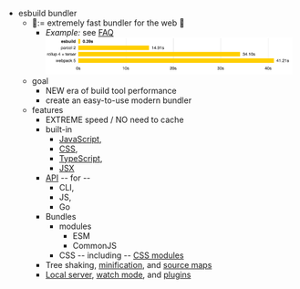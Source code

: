 * esbuild bundler
  * 👀:= extremely fast bundler for the web 👀
    * _Example:_ see [FAQ](faq.md#benchmark-details)
        ![](statics/index.1.png)
  * goal
    * NEW era of build tool performance
    * create an easy-to-use modern bundler
  * features 
    * EXTREME speed / NO need to cache
    * built-in
      * [JavaScript](content-types.md#javascript),
      * [CSS](content-types.md#css),
      * [TypeScript](content-types.md#typescript),
      * [JSX](content-types.md#jsx)
    * [API](api.md) -- for --
      * CLI,
      * JS,
      * Go
    * Bundles
      * modules
        * ESM
        * CommonJS
      * CSS -- including -- [CSS modules](https://github.com/css-modules/css-modules)
    * Tree shaking, [minification](api.md#minify), and [source maps](api.md#sourcemap)
    * [Local server](api.md#serve), [watch mode](api.md#watch), and [plugins](plugins.md)
